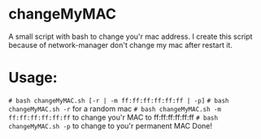 # changeMyMAC
A small script with bash to change you'r mac address. I create this script because of network-manager don't change my mac after restart it.

# Usage:
`# bash changeMyMAC.sh [-r | -m ff:ff:ff:ff:ff:ff | -p]`
`# bash changeMyMAC.sh -r` for a random mac
`# bash changeMyMAC.sh -m ff:ff:ff:ff:ff:ff` to change you'r MAC to ff:ff:ff:ff:ff:ff
`# bash changeMyMAC.sh -p` to change to you'r permanent MAC
Done!
